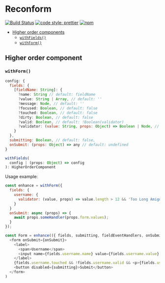 # Reconform

[![Build Status](https://travis-ci.org/iamjoshellis/reconform.svg?branch=master)](https://travis-ci.org/iamjoshellis/reconform)
[![code style: prettier](https://img.shields.io/badge/code_style-prettier-ff69b4.svg)](https://github.com/prettier/prettier)
[![npm](https://img.shields.io/npm/v/reconform.svg)](https://www.npmjs.com/package/reconform)

* [Higher order components](#higher-order-components)
  + [`withFields()`](#withfields)
  + [`withForm()`](#withform)

## Higher order component

### `withForm()`

```js
config: {
  fields: {
    [fieldName: String]: {
      ?name: String // default: fieldName
      ?value: String | Array, // default: ''
      ?message: Node, // default: ''
      ?focused: Boolean, // default: false
      ?touched: Boolean, // default: false
      ?dirty: Boolean, // default: false
      ?valid: Boolean, // default: !Boolean(validator)
      ?validator: (value: String, props: Object) => Boolean | Node, // default: undefined
    }
  },
  submitting: Boolean, // default: false,
  onSubmit: (props: Object) => any // default: undefined
}

withFields(
  config | (props: Object) => config
): HigherOrderComponent
```

Usage example:

```js
const enhance = withForm({
  fields: {
    username: {
      validator: (value, props) => value.length > 12 && 'Too Long Amigo',
    }
  }
  onSubmit: async (props) => {
    await props.someHandler(props.form.values);
  }
});

const Form = enhance(({ fields, submitting, fieldEventHandlers, onSubmit }) =>
  <form onSubmit={onSubmit}>
    <label>
      <span>Username</span>
      <input name={fields.username.name} value={fields.username.value} {...fieldEventHandlers} />
    </label>
    {fields.username.touched && !fields.username.valid && <p>{fields.username.message}</p>}
    <button disabled={submitting}>Submit</button>
  </form>
)
```